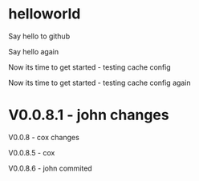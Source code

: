 helloworld
==========

Say hello to github

Say hello again

Now its time to get started - testing cache config

Now its time to get started - testing cache config again

V0.0.8.1 - john changes
=======
V0.0.8 - cox changes

V0.0.8.5 - cox

V0.0.8.6 - john commited
